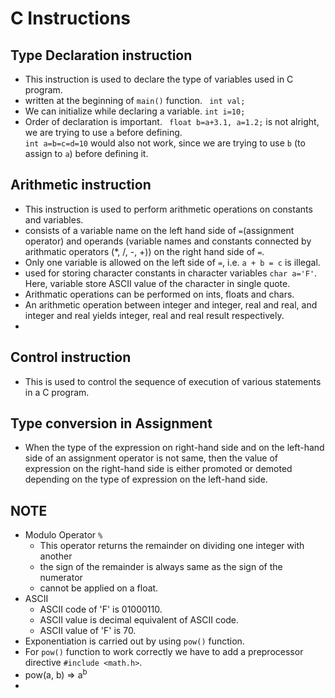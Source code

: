 # C Instructions
## Type Declaration instruction
* This instruction is used to declare the type of variables used in C program.
* written at the beginning of `main()` function.
``` int val;```
* We can initialize while declaring a variable.
```int i=10;```
* Order of declaration is important.
``` float b=a+3.1, a=1.2;``` is not alright, we are trying to use `a` before defining.
<br>```int a=b=c=d=10``` would also not work, since we are trying to use `b` (to assign to `a`) before defining it.

## Arithmetic instruction
* This instruction is used to perform arithmetic operations on constants and variables.
* consists of a variable name on the left hand side of `=`(assignment operator) and  operands (variable names and constants connected by arithmatic operators (*, /, -, +)) on the right hand side of `=`.
* Only one variable is allowed on the left side of `=`, i.e. `a + b = c` is illegal.
* used for storing character constants in character variables `char a='F'`. Here, variable store ASCII value of the character in single quote.
* Arithmatic operations can be performed on ints, floats and chars.
* An arithmetic operation between integer and integer, real and real, and integer and real yields integer, real and real result respectively.
* 
## Control instruction
* This is used to control the sequence of execution of various statements in a C program.

## Type conversion in Assignment
* When the type of the expression on right-hand side and on the left-hand side of an assignment operator is not same, then the value of expression on the right-hand side is either promoted or demoted depending on the type of expression on the left-hand side.
## NOTE
* Modulo Operator `%`
    * This operator returns the remainder on dividing one integer with another
    * the sign of the remainder is always same as the sign of the numerator
    * cannot be applied on a float.
* ASCII
    * ASCII code of 'F' is 01000110.
    * ASCII value is decimal equivalent of ASCII code.
    * ASCII value of 'F' is 70.
* Exponentiation is carried out by using `pow()` function. 
* For `pow()` function to work correctly we have to add a preprocessor directive `#include <math.h>`.
* pow(a, b) => a<sup>b</sup>
* 